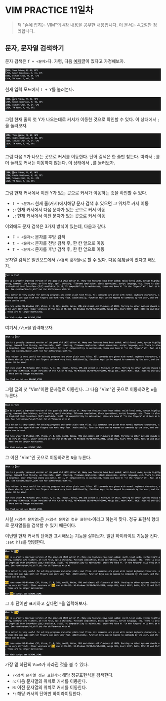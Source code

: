# VIM PRACTICE 11일차

> 책 "손에 잡히는 VIM"의 4장 내용을 공부한 내용입니다. 이 문서는 4.2절만 정리합니다.

## 문자, 문자열 검색하기

문자 검색은 `f + <문자>`다. 가령, 다음 [예제](https://github.com/gurumee92/vim-practice/blob/main/src/day11/ex01.txt)글이 있다고 가정해보자.

![01](./images/day11/01.png)


현재 입력 모드에서  `f + Y`를 눌러본다.

![02](./images/day11/02.png)


그럼 현재 줄의 첫 Y가 나오는데로 커서가 이동한 것으로 확인할 수 있다. 이 상태에서 `;`을 눌러보자.

![03](./images/day11/03.png)


그럼 다음 Y가 나오는 곳으로 커서를 이동한다. 단어 검색은 한 줄만 찾는다. 따라서 `;`를 더 눌러도 커서는 이동하지 않는다. 이 상태에서 `,`를 눌러보자.

![02](./images/day11/02.png)


그럼 현재 커서에서 이전 Y가 있는 곳으로 커서가 이동하는 것을 확인할 수 있다.

* `f + <문자>`: 현재 줄(커서)에서해당 문자 검색 후 있으면 그 위치로 커서 이동
* `;`: 현재 커서에서 다음 문자가 있는 곳으로 커서 이동 
* `,`: 현재 커서에서 이전 문자가 있는 곳으로 커서 이동 

이외에도 문자 검색은 3가지 방식이 있는데, 다음과 같다.

* `F + <문자>`: 문자를 후방 검색
* `t + <문자>`: 문자를 전방 검색 후, 한 칸 앞으로 이동 
* `T + <문자>`: 문자를 후방 검색 후, 한 칸 앞으로 이동

문자열 검색은 일반모드에서 `/<검색 문자열>`로 할 수 있다. 다음 [예제](https://github.com/gurumee92/vim-practice/blob/main/src/day11/ex02.txt)글이 있다고 해보자.

![04](./images/day11/04.png)


여기서 `/Vim`을 입력해보자.

![05](./images/day11/05.png)


그럼 글의 첫 "Vim"이란 문자열로 이동한다. 그 다음 "Vim"인 곳으로 이동하려면 `n`을 누른다.

![06](./images/day11/06.png)


그 이전 "Vim"인 곳으로 이동하려면 `N`을 누른다.

![05](./images/day11/05.png)

사실 `/<검색 문자열>`은 `/<검색 문자열 정규 표현식>`이라고 하는게 맞다. 정규 표현식 형태로 문자열들을 검색할 수 있기 때문이다.

이번엔 현재 커서의 단어만 표시해보는 기능을 살펴보자. 일단 하이라이트 기능을 킨다. `:set hls`를 명령한다.

![07](./images/day11/07.png)


그 후 단어만 표시하고 싶다면 `*`을 입력해보자.

![08](./images/day11/08.png)

가장 밑 하단의 `Vim9`가 사라진 것을 볼 수 있다. 

* `/<검색 문자열 정규 표현식>`: 해당 정규표현식을 검색한다.
* `n`: 다음 문자열의 위치로 커서를 이동한다.
* `N`: 이전 문자열의 위치로 커서를 이동한다.
* `*`: 해당 커서의 단어만 하이라이팅한다.


